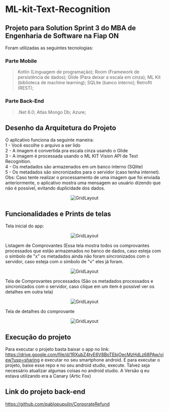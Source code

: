 # ML-kit-Text-Recognition

## Projeto para Solution Sprint 3 do MBA de Engenharia de Software na Fiap ON

Foram utilizadas as seguintes tecnologias: 
### Parte Mobile
> Kotlin (Linguagem de programação);
> Room (Framework de persistência de dados);
> Glide (Para deixar a escala em cinza);
> ML Kit (biblioteca de machine learning);
> SQLite (banco interno);
> Retrofit (REST);

### Parte Back-End
> .Net 6.0;
> Atlas Mongo Db;
> Azure;

## Desenho da Arquitetura do Projeto
O aplicativo funciona da seguinte maneira:<br/> 
1 - Você escolhe o arquivo a ser lido<br/>
2 - A imagem é convertida pra escala cinza usando o Glide<br/>
3 - A imagem é processada usando o ML KIT Vision API de Text Recognition.<br/>
4 - Os metadados são armazenados em um banco interno (SQlite)<br/> 
5 - Os metadados são sincronizados para o servidor (caso tenha internet).<br/>
Obs: Caso tente realizar o processamento de uma imagem que foi enviada anteriormente, o aplicativo mostra uma mensagem ao usuário dizendo que não é possível, evitando duplicidade dos dados.
<p align="center">
  <img src="pics/arch.png" alt="GridLayout" />
</p>

## Funcionalidades e Prints de telas
Tela inicial do app:
<p align="center">
  <img src="pics/menu.png" alt="GridLayout" />
</p>

Listagem de Comprovantes (Essa tela mostra todos os comprovantes processados que estão armazenados no banco de dados, caso esteja com o símbolo de "x" os metadados ainda não foram sincronizados com o servidor, caso esteja com o símbolo de "v" eles já foram.

<p align="center">
  <img src="pics/list-receipt.png" alt="GridLayout" />
</p>

Tela de Comprovantes processados (São os metadados processados e sincronizados com o servidor, caso clique em um item é possível ver os detalhes em outra tela)
<p align="center">
<img src="pics/list-sync-receipt.png" alt="GridLayout" />
</p>

Tela de detalhes do comprovante
<p align="center">
  <img src="pics/detail-receipt.png" alt="GridLayout" />
</p>

## Execução do projeto
Para executar o projeto basta baixar o app no link: https://drive.google.com/file/d/1RXubZ4tyE6V8BoTEbjOecMzHdLz68PAw/view?usp=sharing e executar no seu smartphone android.
E para executar o projeto, baixe esse repo e no seu android studio, execute. Talvez seja necessário atualizar algumas coisas no android studio. A Versão q eu estava utilizando era a Canary (Artic Fox)

## Link do projeto back-end
https://github.com/pablopupulin/CorporateRefund

